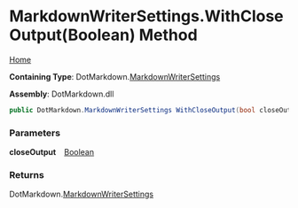 # MarkdownWriterSettings\.WithCloseOutput\(Boolean\) Method

[Home](../../../README.md)

**Containing Type**: DotMarkdown\.[MarkdownWriterSettings](../README.md)

**Assembly**: DotMarkdown\.dll

```csharp
public DotMarkdown.MarkdownWriterSettings WithCloseOutput(bool closeOutput)
```

### Parameters

**closeOutput** &ensp; [Boolean](https://docs.microsoft.com/en-us/dotnet/api/system.boolean)

### Returns

DotMarkdown\.[MarkdownWriterSettings](../README.md)

